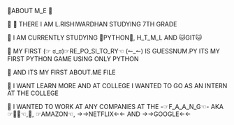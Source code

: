 🚀ABOUT M_E 🚀

 🚀 👋 THERE  I AM L.RISHIWARDHAN STUDYING 7TH GRADE  

 🚀 I AM CURRENTLY STUDYING 🐍PYTHON🐍, H_T_M_L  AND 🐱GIT🐱 

  
 🚀 MY FIRST (☞ ಠ_ಠ)☞RE_PO_SI_TO_RY☜ (↼_↼) IS GUESSNUM.PY ITS MY FIRST PYTHON GAME USING ONLY PYTHON


 🚀 AND ITS MY FIRST ABOUT.ME FILE


 🚀 I WANT LEARN MORE AND AT COLLEGE I WANTED TO GO AS AN INTERN AT THE COLLEGE


 🚀  I WANTED TO WORK AT ANY COMPANIES AT THE -☞F_A_A_N_G☜- AKA ☞👦📓☜,🍎, ☞AMAZON☜, →→NETFLIX←← AND →→GOOGLE←← 
